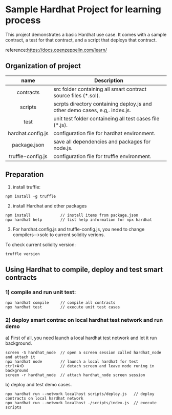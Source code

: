 # Sample Hardhat Project for learning process

This project demonstrates a basic Hardhat use case. It comes with a sample contract, a test for that contract, and a script that deploys that contract.

reference:https://docs.openzeppelin.com/learn/

## Organization of project

|   name   | Description |
|:----------:|-------------|
| contracts | src folder containing all smart contract source files (*.sol). |
| scripts | scrpts directory containing deploy.js and other demo cases, e.g,. index.js. |
| test | unit test folder containeing all test cases file (*.js). |
| hardhat.config.js | configuration file for hardhat environment. |
| package.json | save all dependencies and packages for node.js. |
| truffle-config.js | configuration file for truffle environment. |


## Preparation

1) install truffle:
```shell
npm install -g truffle
```

2) install Hardhat and other packages
```shell
npm install				// install items from package.json
npx hardhat help		// list help information for npx hardhat	
```

3) For hardhat.config.js and truffle-config.js, you need to change compilers-->solc to current solidity verions. 

To check current solidity version:
```shell
truffle version
```

## Using Hardhat to compile, deploy and test smart contracts

### 1) compile and run unit test:

```shell
npx hardhat compile		// compile all contracts
npx hardhat test		// execute unit test cases
```

### 2) deploy smart contrac on local hardhat test network and run demo

a) First of all, you need launch a local hardhat test network and let it run background.

```shell
screen -S hardhat_node  // open a screen session called hardhat_node and attach it
npx hardhat node        // launch a local hardhat for test
ctrl+A+D 				// detach screen and leave node runing in background
screen -r hardhat_node  // attach hardhat_node screen session
```

b) deploy and test demo cases.
```shell
npx hardhat run --network localhost scripts/deploy.js	// deploy contracts on local hardhat network
npx hardhat run --network localhost ./scripts/index.js	// execute scripts
```